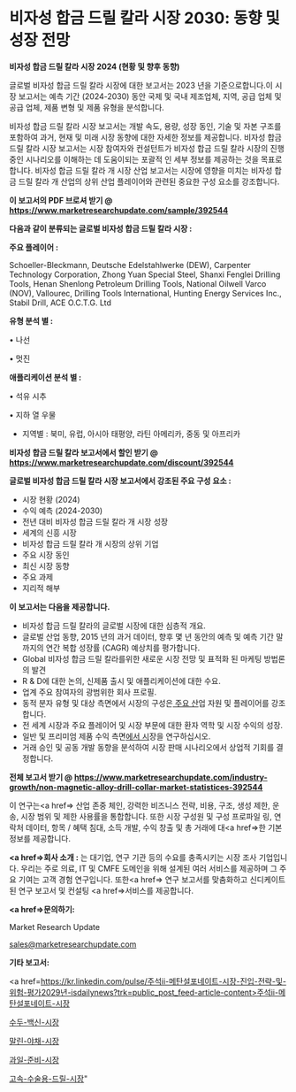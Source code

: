 # 비자성 합금 드릴 칼라 시장 2030: 동향 및 성장 전망

<strong>비자성 합금 드릴 칼라 시장 2024 (현황 및 향후 동향)</strong>

글로벌 비자성 합금 드릴 칼라 시장에 대한 보고서는 2023 년을 기준으로합니다.이 시장 보고서는 예측 기간 (2024-2030) 동안 국제 및 국내 제조업체, 지역, 공급 업체 및 공급 업체, 제품 변형 및 제품 유형을 분석합니다.

비자성 합금 드릴 칼라 시장 보고서는 개발 속도, 용량, 성장 동인, 기술 및 자본 구조를 포함하여 과거, 현재 및 미래 시장 동향에 대한 자세한 정보를 제공합니다. 비자성 합금 드릴 칼라 시장 보고서는 시장 참여자와 컨설턴트가 비자성 합금 드릴 칼라 시장의 진행중인 시나리오를 이해하는 데 도움이되는 포괄적 인 세부 정보를 제공하는 것을 목표로합니다. 비자성 합금 드릴 칼라 개 시장 산업 보고서는 시장에 영향을 미치는 비자성 합금 드릴 칼라 개 산업의 상위 산업 플레이어와 관련된 중요한 구성 요소를 강조합니다.



<strong>이 보고서의 PDF 브로셔 받기 @ <a href=https://www.marketresearchupdate.com/sample/392544>https://www.marketresearchupdate.com/sample/392544</a></strong>



<strong>다음과 같이 분류되는 글로벌 비자성 합금 드릴 칼라 시장 :</strong>



<strong>주요 플레이어 :</strong>

Schoeller-Bleckmann, Deutsche Edelstahlwerke (DEW), Carpenter Technology Corporation, Zhong Yuan Special Steel, Shanxi Fenglei Drilling Tools, Henan Shenlong Petroleum Drilling Tools, National Oilwell Varco (NOV), Vallourec, Drilling Tools International, Hunting Energy Services Inc., Stabil Drill, ACE O.C.T.G. Ltd



<strong>유형 분석 별 :</strong>

• 나선

• 멋진



<strong>애플리케이션 분석 별 :</strong>

• 석유 시추

• 지하 열 우물

<ul>
  <li>지역별 : 북미, 유럽, 아시아 태평양, 라틴 아메리카, 중동 및 아프리카</li>
</ul>


<strong>비자성 합금 드릴 칼라 보고서에서 할인 받기 @ <a href=https://www.marketresearchupdate.com/discount/392544>https://www.marketresearchupdate.com/discount/392544</a></strong>



<strong>글로벌 비자성 합금 드릴 칼라 시장 보고서에서 강조된 주요 구성 요소 :</strong>
<ul>
  <li>시장 현황 (2024)</li>
  <li>수익 예측 (2024-2030)</li>
  <li>전년 대비 비자성 합금 드릴 칼라 개 시장 성장</li>
  <li>세계의 신흥 시장</li>
  <li>비자성 합금 드릴 칼라 개 시장의 상위 기업</li>
  <li>주요 시장 동인</li>
  <li>최신 시장 동향</li>
  <li>주요 과제</li>
  <li>지리적 해부</li>
</ul>


<strong>이 보고서는 다음을 제공합니다.</strong>
<ul>
  <li>비자성 합금 드릴 칼라의 글로벌 시장에 대한 심층적 개요.</li>
  <li>글로벌 산업 동향, 2015 년의 과거 데이터, 향후 몇 년 동안의 예측 및 예측 기간 말까지의 연간 복합 성장률 (CAGR) 예상치를 평가합니다.</li>
  <li>Global 비자성 합금 드릴 칼라를위한 새로운 시장 전망 및 표적화 된 마케팅 방법론의 발견</li>
  <li>R &amp; D에 대한 논의, 신제품 출시 및 애플리케이션에 대한 수요.</li>
  <li>업계 주요 참여자의 광범위한 회사 프로필.</li>
  <li>동적 분자 유형 및 대상 측면에서 시장의 구성은<a href=> 주요 산</a>업 자원 및 플레이어를 강조합니다.</li>
  <li>전 세계 시장과 주요 플레이어 및 시장 부문에 대한 환자 역학 및 시장 수익의 성장.</li>
  <li>일반 및 프리미엄 제품 수익 측면<a href=>에서 시</a>장을 연구하십시오.</li>
  <li>거래 승인 및 공동 개발 동향을 분석하여 시장 판매 시나리오에서 상업적 기회를 결정합니다.</li>
</ul>



<strong>전체 보고서 받기 @ <a href=https://www.marketresearchupdate.com/industry-growth/non-magnetic-alloy-drill-collar-market-statistices-392544>https://www.marketresearchupdate.com/industry-growth/non-magnetic-alloy-drill-collar-market-statistices-392544</a></strong>

이 연구는<a href=> 산업 존중</a> 체인, 강력한 비즈니스 전략, 비용, 구조, 생성 제한, 운송, 시장 범위 및 제한 사용률을 통합합니다. 또한 시장 구성원 및 구성 프로파일 링, 연락처 데이터, 항목 / 혜택 침대, 소득 개발, 수익 창출 및 총 거래에 대<a href=>한 기본 </a>정보를 제공합니다.



<strong><a href=>회사 소</a>개 :</strong>
는 대기업, 연구 기관 등의 수요를 충족시키는 시장 조사 기업입니다. 우리는 주로 의료, IT 및 CMFE 도메인을 위해 설계된 여러 서비스를 제공하며 그 주요 기여는 고객 경험 연구입니다. 또한<a href=> 연구 보</a>고서를 맞춤화하고 신디케이트 된 연구 보고서 및 컨설팅 <a href=>서비스</a>를 제공합니다.



<strong><a href=>문의하기:</a></strong>

Market Research Update

sales@marketresearchupdate.com



<strong>기타 보고서:</strong>

<a href=https://kr.linkedin.com/pulse/주석ii-메탄설포네이트-시장-진입-전략-및-위험-평가2029년-isdailynews?trk=public_post_feed-article-content>주석ii-메탄설포네이트-시장</a>

<a href=https://www.linkedin.com/pulse/수두-백신-시장-규모-및-성장-2023-market-matrix-musings-analysis-qnruf/>수두-백신-시장</a>

<a href=https://www.linkedin.com/pulse/말린-야채-시장-현재-및-미래-성장-2029-survey-savvy-insights-360-analysis-hvmnf/>말린-야채-시장</a>

<a href=https://www.linkedin.com/pulse/과일-준비-시장-진입-전략-및-위험-평가2029년-trendsetters-talk-360-analysis-glyaf/>과일-준비-시장</a>

<a href=https://www.linkedin.com/pulse/고속-수술용-드릴-시장-진입-전략-및-위험-평가2030년-analytics-avenue-adventures-24-ana-ucb9c/>고속-수술용-드릴-시장</a>"
